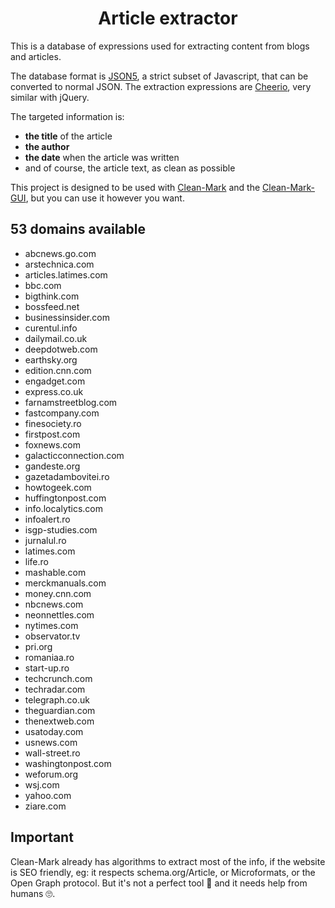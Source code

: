 <h1 align="center">
  Article extractor
  <br>
</h1>

This is a database of expressions used for extracting content from blogs and articles.

The database format is [JSON5](http://json5.org), a strict subset of Javascript, that can be converted to normal JSON.
The extraction expressions are [Cheerio](https://cheerio.js.org), very similar with jQuery.

The targeted information is:
- **the title** of the article
- **the author**
- **the date** when the article was written
- and of course, the article text, as clean as possible

This project is designed to be used with [Clean-Mark](https://github.com/croqaz/clean-mark) and the [Clean-Mark-GUI](https://github.com/croqaz/clean-mark-gui), but you can use it however you want.

<div id="marker" markdown="1">

## 53 domains available

* abcnews.go.com
* arstechnica.com
* articles.latimes.com
* bbc.com
* bigthink.com
* bossfeed.net
* businessinsider.com
* curentul.info
* dailymail.co.uk
* deepdotweb.com
* earthsky.org
* edition.cnn.com
* engadget.com
* express.co.uk
* farnamstreetblog.com
* fastcompany.com
* finesociety.ro
* firstpost.com
* foxnews.com
* galacticconnection.com
* gandeste.org
* gazetadambovitei.ro
* howtogeek.com
* huffingtonpost.com
* info.localytics.com
* infoalert.ro
* isgp-studies.com
* jurnalul.ro
* latimes.com
* life.ro
* mashable.com
* merckmanuals.com
* money.cnn.com
* nbcnews.com
* neonnettles.com
* nytimes.com
* observator.tv
* pri.org
* romaniaa.ro
* start-up.ro
* techcrunch.com
* techradar.com
* telegraph.co.uk
* theguardian.com
* thenextweb.com
* usatoday.com
* usnews.com
* wall-street.ro
* washingtonpost.com
* weforum.org
* wsj.com
* yahoo.com
* ziare.com

</div>

## Important

Clean-Mark already has algorithms to extract most of the info, if the website is SEO friendly, eg: it respects schema.org/Article, or Microformats, or the Open Graph protocol.
But it's not a perfect tool 🤖  and it needs help from humans 🙄.
